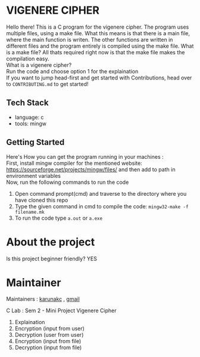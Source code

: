 # VIGENERE CIPHER

Hello there!
This is a C program for the vigenere cipher. The program uses multiple files, using a make file. What this means is that there is a main file, where the main function is writen. The other functions are written in different files and the program entirely is compiled using the make file.
What is a make file? All thats required right now is that the make file makes the compilation easy.  
What is a vigenere cipher?  
Run the code and choose option 1 for the explaination  
If you want to jump head-first and get started with Contributions, head over to
`CONTRIBUTING.md` to get started!  

 
 ## Tech Stack
 - language: c
 - tools: mingw

 ## Getting Started
Here's How you can get the program running in your machines :  
First, install mingw compiler for the mentioned website: https://sourceforge.net/projects/mingw/files/
 and then add to path in environment variables  
 Now, run the following commands to run the code  
 1. Open command prompt(cmd) and traverse to the directory where you have cloned this repo
2. Type the given command in cmd to compile the code: ```mingw32-make -f filename.mk```  
3. To run the code type ```a.out``` or ```a.exe```  

# About the project
Is this project beginner friendly?
YES

# Maintainer
Maintainers : [karunakc](https://github.com/karunakc) , [gmail](karunakkc@gmail.com)


C Lab : Sem 2 - Mini Project 
Vigenere Cipher
1. Explaination
2. Encryption (input from user)
3. Decryption (user from user)
4. Encryption (input from file)
5. Decryption (input from file)
